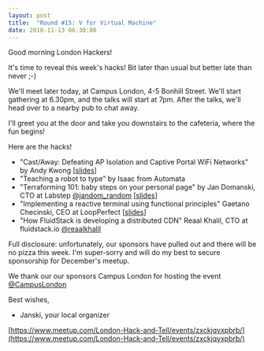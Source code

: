 ```yaml
---
layout: post
title:  "Round #15: V for Virtual Machine"
date: 2018-11-13 06:30:00
---
```


Good morning London Hackers!

It's time to reveal this week's hacks! Bit later than usual but better late than never ;-)

We'll meet later today, at Campus London, 4-5 Bonhill Street. We'll start gathering at 6.30pm, and the talks will start at 7pm. After the talks, we'll head over to a nearby pub to chat away.

I'll greet you at the door and take you downstairs to the cafeteria, where the fun begins!

Here are the hacks!
- "Cast/Away: Defeating AP Isolation and Captive Portal WiFi Networks" by Andy Kwong [[slides](https://docs.google.com/presentation/d/1UB5DFY7cMmUzcvkwivtBc1Eac9wP1vAManr9XWIA_cE/edit?usp=sharing)]
- "Teaching a robot to type" by Isaac from Automata
- "Terraforming 101: baby steps on your personal page" by Jan Domanski, CTO at Labstep [@jandom_random](https://twitter.com/jandom_random) [[slides](https://drive.google.com/file/d/1EvQa2YFoC3ZsQUczEzNZz-3qCqRiJyG3/view?usp=sharing)]
- "Implementing a reactive terminal using functional principles" Gaetano Checinski, CEO at LoopPerfect
[[slides](https://nikhedonia.github.io/HackTheTerminal/)]
- "How FluidStack is developing a distributed CDN" Reaal Khalil, CTO at fluidstack.io [@reaalkhalil](https://twitter.com/reaalkhalil)

Full disclosure: unfortunately, our sponsors have pulled out and there will be no pizza this week. I'm super-sorry and will do my best to secure sponsorship for December's meetup.

We thank our our sponsors Campus London for hosting the event [@CampusLondon](https://twitter.com/CampusLondon)

Best wishes,

- Janski, your local organizer

[https://www.meetup.com/London-Hack-and-Tell/events/zxckjqyxpbrb/](https://www.meetup.com/London-Hack-and-Tell/events/zxckjqyxpbrb/)
